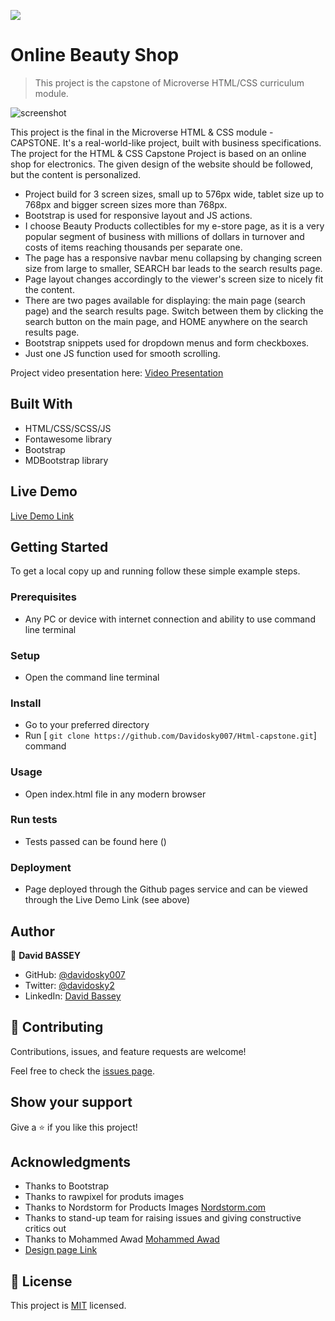 
![](https://img.shields.io/badge/Microverse-blueviolet)

# Online Beauty Shop
> This project is the capstone of Microverse HTML/CSS curriculum module.

![screenshot](./Assets/images/project-shot1.png)

This project is the final in the Microverse HTML & CSS module - CAPSTONE. It's a real-world-like project, built with business specifications. The project for the HTML & CSS Capstone Project is based on an online shop for electronics. The given design of the website should be followed, but the content is personalized. 
- Project build for 3 screen sizes, small up to 576px wide, tablet size up to 768px and bigger screen sizes more than 768px.
- Bootstrap is used for responsive layout and JS actions.
- I choose Beauty Products collectibles for my e-store page, as it is a very popular segment of business with millions of dollars in turnover and costs of items reaching thousands per separate one. 
- The page has a responsive navbar menu collapsing by changing screen size from large to smaller, SEARCH bar leads to the search results page. 
- Page layout changes accordingly to the viewer's screen size to nicely fit the content.
- There are two pages available for displaying: the main page (search page) and the search results page. Switch between them by clicking the search button on the main page, and HOME anywhere on the search results page.
- Bootstrap snippets used for dropdown menus and form checkboxes.
- Just one JS function used for smooth scrolling.

Project video presentation here:
[Video Presentation]()

## Built With

- HTML/CSS/SCSS/JS
- Fontawesome library
- Bootstrap
- MDBootstrap library

## Live Demo

[Live Demo Link](https://davidosky007.github.io/Html-capstone/)

## Getting Started





To get a local copy up and running follow these simple example steps.

### Prerequisites
- Any PC or device with internet connection and ability to use command line terminal
### Setup
- Open the command line terminal
### Install
- Go to your preferred directory
- Run [ ```git clone https://github.com/Davidosky007/Html-capstone.git```] command
### Usage
- Open index.html file in any modern browser
### Run tests
- Tests passed can be found here ()
### Deployment
- Page deployed through the Github pages service and can be viewed through the Live Demo Link (see above)


## Author

👤 **David BASSEY**


- GitHub: [@davidosky007](https://github.com/davidosky007)
- Twitter: [@davidosky2](https://twitter.com/Davidosky2)
- LinkedIn: [David Bassey](https://www.linkedin.com/in/david-bassey-2b9671199/)

## 🤝 Contributing

Contributions, issues, and feature requests are welcome!

Feel free to check the [issues page](https://github.com/Davidosky007/Html-capstone/issues).

## Show your support

Give a ⭐️ if you like this project!

## Acknowledgments


- Thanks to Bootstrap
- Thanks to rawpixel for produts images
- Thanks to Nordstorm for Products Images [Nordstorm.com](https://www.nordstrom.com/)
- Thanks to stand-up team for raising issues and giving constructive critics out
- Thanks to Mohammed Awad [Mohammed Awad](https://www.behance.net/M_Awad) 
- [Design page Link](https://www.behance.net/gallery/24796463/ZATTIX)


## 📝 License

This project is [MIT](LICENSE) licensed.